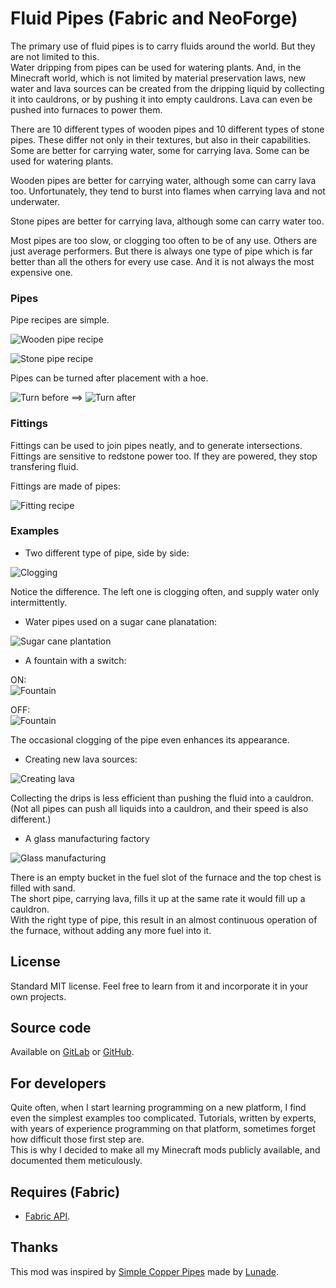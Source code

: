 # Fluid Pipes (Fabric and NeoForge)

The primary use of fluid pipes is to carry fluids around the world.
But they are not limited to this.  
Water dripping from pipes can be used for watering plants.
And, in the Minecraft world, which is not limited by material preservation laws,
new water and lava sources can be created from the dripping liquid by collecting it
into cauldrons, or by pushing it into empty cauldrons.
Lava can even be pushed into furnaces to power them.

There are 10 different types of wooden pipes and 10 different types of stone pipes.
These differ not only in their textures, but also in their capabilities.
Some are better for carrying water, some for carrying lava.
Some can be used for watering plants.

Wooden pipes are better for carrying water, although some can carry lava too.
Unfortunately, they tend to burst into flames when carrying lava and not underwater.

Stone pipes are better for carrying lava, although some can carry water too.

Most pipes are too slow, or clogging too often to be of any use.
Others are just average performers.
But there is always one type of pipe which is far better than all the others for every use case.
And it is not always the most expensive one.


### Pipes

Pipe recipes are simple.

![Wooden pipe recipe](images/pipe_recipe_1.png)

![Stone pipe recipe](images/pipe_recipe_2.png)

Pipes can be turned after placement with a hoe.

![Turn before](images/turn_before.png) ==> ![Turn after](images/turn_after.png)


### Fittings

Fittings can be used to join pipes neatly, and to generate intersections.
Fittings are sensitive to redstone power too.
If they are powered, they stop transfering fluid.

Fittings are made of pipes:

![Fitting recipe](images/fitting_recipe.png)


### Examples

* Two different type of pipe, side by side:

![Clogging](images/clogging.png)

Notice the difference. The left one is clogging often, and supply water only intermittently.

* Water pipes used on a sugar cane planatation:

![Sugar cane plantation](images/sugar_cane_plantation.png)

* A fountain with a switch:

ON:  
![Fountain](images/fountain_on.png)

OFF:  
![Fountain](images/fountain_off.png)

The occasional clogging of the pipe even enhances its appearance.

* Creating new lava sources:

![Creating lava](images/creating_lava.png)

Collecting the drips is less efficient than pushing the fluid into a cauldron.  
(Not all pipes can push all liquids into a cauldron, and their speed is also different.)

* A glass manufacturing factory

![Glass manufacturing](images/glass_factory.png)

There is an empty bucket in the fuel slot of the furnace and the top chest is filled with sand.  
The short pipe, carrying lava, fills it up at the same rate it would fill up a cauldron.  
With the right type of pipe, this result in an almost continuous operation of the furnace,
without adding any more fuel into it.


## License

Standard MIT license. Feel free to learn from it and incorporate it in your own projects.


## Source code

Available on [GitLab](https://gitlab.com/pintergabor/fluidpipes.git)
or [GitHub](https://github.com/pinter-gabor-at/fluidpipes.git).


## For developers

Quite often, when I start learning programming on a new platform, I find even the simplest examples too complicated.
Tutorials, written by experts, with years of experience programming on that platform, sometimes forget how difficult
those first step are.  
This is why I decided to make all my Minecraft mods publicly available, and documented them meticulously.


## Requires (Fabric)

- [Fabric API](https://modrinth.com/mod/fabric-api).


## Thanks

This mod was inspired by [Simple Copper Pipes](https://modrinth.com/mod/simple-copper-pipes) made
by [Lunade](https://modrinth.com/user/Lunade).
